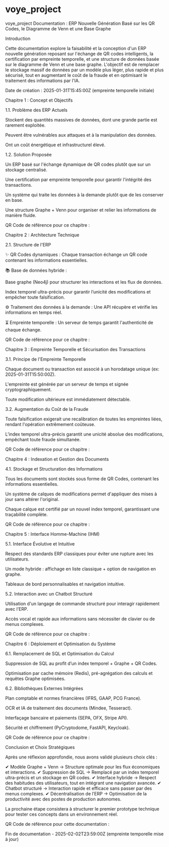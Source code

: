 # voye_project
voye_project
Documentation : ERP Nouvelle Génération Basé sur les QR Codes, le Diagramme de Venn et une Base Graphe

Introduction

Cette documentation explore la faisabilité et la conception d'un ERP nouvelle génération reposant sur l'échange de QR codes intelligents, la certification par empreinte temporelle, et une structure de données basée sur le diagramme de Venn et une base graphe. L'objectif est de remplacer le stockage massif de données par un modèle plus léger, plus rapide et plus sécurisé, tout en augmentant le coût de la fraude et en optimisant le traitement des informations par l'IA.

Date de création : 2025-01-31T15:45:00Z (empreinte temporelle initiale)

Chapitre 1 : Concept et Objectifs

1.1. Problème des ERP Actuels

Stockent des quantités massives de données, dont une grande partie est rarement exploitée.

Peuvent être vulnérables aux attaques et à la manipulation des données.

Ont un coût énergétique et infrastructurel élevé.

1.2. Solution Proposée

Un ERP basé sur l'échange dynamique de QR codes plutôt que sur un stockage centralisé.

Une certification par empreinte temporelle pour garantir l'intégrité des transactions.

Un système qui traite les données à la demande plutôt que de les conserver en base.

Une structure Graphe + Venn pour organiser et relier les informations de manière fluide.

QR Code de référence pour ce chapitre :

Chapitre 2 : Architecture Technique

2.1. Structure de l'ERP

✨ QR Codes dynamiques : Chaque transaction échange un QR code contenant les informations essentielles.

📚 Base de données hybride :

Base graphe (Neo4j) pour structurer les interactions et les flux de données.

Index temporel ultra-précis pour garantir l’unicité des modifications et empêcher toute falsification.

⚙️ Traitement des données à la demande : Une API récupère et vérifie les informations en temps réel.

⏳ Empreinte temporelle : Un serveur de temps garantit l'authenticité de chaque échange.

QR Code de référence pour ce chapitre :

Chapitre 3 : Empreinte Temporelle et Sécurisation des Transactions

3.1. Principe de l'Empreinte Temporelle

Chaque document ou transaction est associé à un horodatage unique (ex: 2025-01-31T15:50:00Z).

L'empreinte est générée par un serveur de temps et signée cryptographiquement.

Toute modification ultérieure est immédiatement détectable.

3.2. Augmentation du Coût de la Fraude

Toute falsification exigerait une recalibration de toutes les empreintes liées, rendant l'opération extrêmement coûteuse.

L’index temporel ultra-précis garantit une unicité absolue des modifications, empêchant toute fraude simultanée.

QR Code de référence pour ce chapitre :

Chapitre 4 : Indexation et Gestion des Documents

4.1. Stockage et Structuration des Informations

Tous les documents sont stockés sous forme de QR Codes, contenant les informations essentielles.

Un système de calques de modifications permet d'appliquer des mises à jour sans altérer l'original.

Chaque calque est certifié par un nouvel index temporel, garantissant une traçabilité complète.

QR Code de référence pour ce chapitre :

Chapitre 5 : Interface Homme-Machine (IHM)

5.1. Interface Évolutive et Intuitive

Respect des standards ERP classiques pour éviter une rupture avec les utilisateurs.

Un mode hybride : affichage en liste classique + option de navigation en graphe.

Tableaux de bord personnalisables et navigation intuitive.

5.2. Interaction avec un Chatbot Structuré

Utilisation d'un langage de commande structuré pour interagir rapidement avec l’ERP.

Accès vocal et rapide aux informations sans nécessiter de clavier ou de menus complexes.

QR Code de référence pour ce chapitre :

Chapitre 6 : Déploiement et Optimisation du Système

6.1. Remplacement de SQL et Optimisation du Calcul

Suppression de SQL au profit d’un index temporel + Graphe + QR Codes.

Optimisation par cache mémoire (Redis), pré-agrégation des calculs et requêtes Graphe optimisées.

6.2. Bibliothèques Externes Intégrées

Plan comptable et normes financières (IFRS, GAAP, PCG France).

OCR et IA de traitement des documents (Mindee, Tesseract).

Interfaçage bancaire et paiements (SEPA, OFX, Stripe API).

Sécurité et chiffrement (PyCryptodome, FastAPI, Keycloak).

QR Code de référence pour ce chapitre :

Conclusion et Choix Stratégiques

Après une réflexion approfondie, nous avons validé plusieurs choix clés :

✔ Modèle Graphe + Venn → Structure optimale pour les flux économiques et interactions. ✔ Suppression de SQL → Remplacé par un index temporel ultra-précis et un stockage en QR codes. ✔ Interface hybride → Respect des habitudes des utilisateurs, tout en intégrant une navigation avancée. ✔ Chatbot structuré → Interaction rapide et efficace sans passer par des menus complexes. ✔ Décentralisation de l’ERP → Optimisation de la productivité avec des postes de production autonomes.

La prochaine étape consistera à structurer le premier prototype technique pour tester ces concepts dans un environnement réel.

QR Code de référence pour cette documentation :

Fin de documentation - 2025-02-02T23:59:00Z (empreinte temporelle mise à jour)

